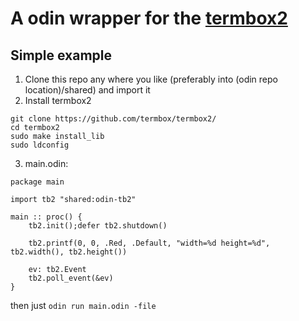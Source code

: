 # A odin wrapper for the [termbox2](https://github.com/termbox/termbox2/)

## Simple example
1. Clone this repo any where you like (preferably into (odin repo location)/shared) and import it
2. Install termbox2
```
git clone https://github.com/termbox/termbox2/
cd termbox2
sudo make install_lib
sudo ldconfig
```
3. main.odin:
```odin
package main

import tb2 "shared:odin-tb2"

main :: proc() {
	tb2.init();defer tb2.shutdown()

	tb2.printf(0, 0, .Red, .Default, "width=%d height=%d", tb2.width(), tb2.height())

	ev: tb2.Event
	tb2.poll_event(&ev)
}
```
then just `odin run main.odin -file`
